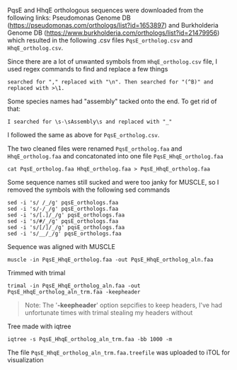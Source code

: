 PqsE and HhqE orthologous sequences were downloaded from the following links: Pseudomonas Genome DB (https://pseudomonas.com/orthologs/list?id=1653897) and Burkholderia Genome DB (https://www.burkholderia.com/orthologs/list?id=21479956) which resulted in the following .csv files `PqsE_ortholog.csv` and `HhqE_ortholog.csv`.

Since there are a lot of unwanted symbols from `HhqE_ortholog.csv` file, I used regex commands to find and replace a few things
    
    searched for "," replaced with "\n". Then searched for "(^B)" and replaced with >\1.

Some species names had "assembly" tacked onto the end. To get rid of that:
    
    I searched for \s-\sAssembly\s and replaced with "_"

I followed the same as above for `PqsE_ortholog.csv`.

The two cleaned files were renamed `PqsE_ortholog.faa` and `HhqE_ortholog.faa` and concatonated into one file `PqsE_HhqE_ortholog.faa`

    cat PqsE_ortholog.faa HhqE_ortholog.faa > PqsE_HhqE_ortholog.faa

Some sequence names still sucked and were too janky for MUSCLE, so I removed the symbols with the following sed commands

   
    sed -i 's/ /_/g' pqsE_orthologs.faa
    sed -i 's/-/_/g' pqsE_orthologs.faa
    sed -i 's/[.]/_/g' pqsE_orthologs.faa
    sed -i 's/#/_/g' pqsE_orthologs.faa
    sed -i 's/[/]/_/g' pqsE_orthologs.faa
    sed -i 's/__/_/g' pqsE_orthologs.faa

Sequence was aligned with MUSCLE

    muscle -in PqsE_HhqE_ortholog.faa -out PqsE_HhqE_ortholog_aln.faa

Trimmed with trimal
    
    trimal -in PqsE_HhqE_ortholog_aln.faa -out PqsE_HhqE_ortholog_aln_trm.faa -keepheader 
> Note: The '**-keepheader**' option sepcifies to keep headers, I've had unfortunate times with trimal stealing my headers without

Tree made with iqtree

    iqtree -s PqsE_HhqE_ortholog_aln_trm.faa -bb 1000 -m

The file `PqsE_HhqE_ortholog_aln_trm.faa.treefile` was uploaded to iTOL for visualization
